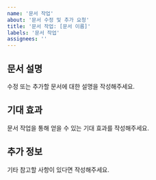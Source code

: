 ```yaml
---
name: '문서 작업'
about: '문서 수정 및 추가 요청'
title: '문서 작업: [문서 이름]'
labels: '문서 작업'
assignees: ''
---
```


## 문서 설명
수정 또는 추가할 문서에 대한 설명을 작성해주세요.

## 기대 효과
문서 작업을 통해 얻을 수 있는 기대 효과를 작성해주세요.

## 추가 정보
기타 참고할 사항이 있다면 작성해주세요.
